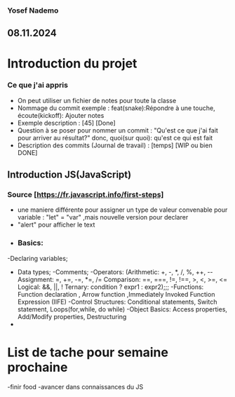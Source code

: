 ### Yosef Nademo

## 08.11.2024

# Introduction du projet

### Ce que j'ai appris
- On peut utiliser un fichier de notes pour toute la classe
- Nommage du commit exemple : feat(snake):Répondre à une touche, écoute(kickoff): Ajouter notes
- Exemple description : [45] [Done]
- Question à se poser pour nommer un commit : "Qu'est ce que j'ai fait pour arriver au résultat?" donc, quoi(sur quoi): qu'est ce qui est fait
- Description des commits (Journal de travail) : [temps] [WIP ou bien DONE]
  
## Introduction JS(JavaScript)  
### Source [https://fr.javascript.info/first-steps]
-  une maniere différente pour assigner un type de valeur convenable pour variable : "let" = "var" ,mais nouvelle version pour declarer
- "alert" pour afficher le text
- ### Basics:  
-Declaring variables;
- Data types;
-Comments;
-Operators:
(Arithmetic: +, -, *, /, %, ++, --
Assignment: =, +=, -=, *=, /=
Comparison: ==, ===, !=, !==, >, <, >=, <=
Logical: &&, ||, !
Ternary: condition ? expr1 : expr2);;;
-Functions: Function declaration , Arrow function ,Immediately Invoked Function Expression (IIFE)
-Control Structures: Conditional statements, Switch statement, Loops(for,while, do while)
-Object Basics: Access properties, Add/Modify properties, Destructuring
-

# List de tache pour semaine prochaine
-finir food
-avancer dans connaissances du JS